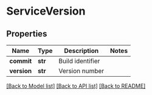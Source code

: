 # ServiceVersion

## Properties
Name | Type | Description | Notes
------------ | ------------- | ------------- | -------------
**commit** | **str** | Build identifier | 
**version** | **str** | Version number | 

[[Back to Model list]](../README.md#documentation-for-models) [[Back to API list]](../README.md#documentation-for-api-endpoints) [[Back to README]](../README.md)

